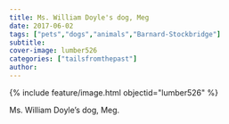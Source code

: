 ```yaml
---
title: Ms. William Doyle's dog, Meg
date: 2017-06-02
tags: ["pets","dogs","animals","Barnard-Stockbridge"]
subtitle: 
cover-image: lumber526
categories: ["tailsfromthepast"]
author: 
---
```


{% include feature/image.html objectid="lumber526" %}

Ms. William Doyle’s dog, Meg.